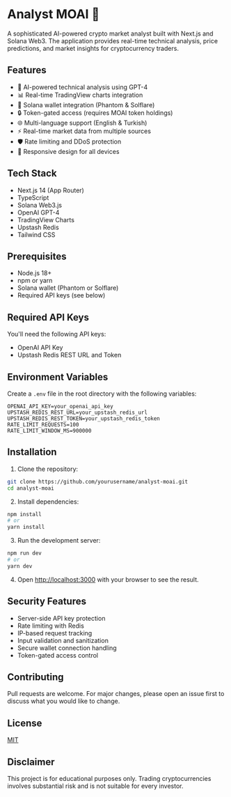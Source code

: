 # Analyst MOAI 🗿

A sophisticated AI-powered crypto market analyst built with Next.js and Solana Web3. The application provides real-time technical analysis, price predictions, and market insights for cryptocurrency traders.

## Features

- 🤖 AI-powered technical analysis using GPT-4
- 📊 Real-time TradingView charts integration
- 💎 Solana wallet integration (Phantom & Solflare)
- 🔒 Token-gated access (requires MOAI token holdings)
- 🌐 Multi-language support (English & Turkish)
- ⚡ Real-time market data from multiple sources
- 🛡️ Rate limiting and DDoS protection
- 📱 Responsive design for all devices

## Tech Stack

- Next.js 14 (App Router)
- TypeScript
- Solana Web3.js
- OpenAI GPT-4
- TradingView Charts
- Upstash Redis
- Tailwind CSS

## Prerequisites

- Node.js 18+
- npm or yarn
- Solana wallet (Phantom or Solflare)
- Required API keys (see below)

## Required API Keys

You'll need the following API keys:

- OpenAI API Key
- Upstash Redis REST URL and Token

## Environment Variables

Create a `.env` file in the root directory with the following variables:

```env
OPENAI_API_KEY=your_openai_api_key
UPSTASH_REDIS_REST_URL=your_upstash_redis_url
UPSTASH_REDIS_REST_TOKEN=your_upstash_redis_token
RATE_LIMIT_REQUESTS=100
RATE_LIMIT_WINDOW_MS=900000
```

## Installation

1. Clone the repository:
```bash
git clone https://github.com/yourusername/analyst-moai.git
cd analyst-moai
```

2. Install dependencies:
```bash
npm install
# or
yarn install
```

3. Run the development server:
```bash
npm run dev
# or
yarn dev
```

4. Open [http://localhost:3000](http://localhost:3000) with your browser to see the result.

## Security Features

- Server-side API key protection
- Rate limiting with Redis
- IP-based request tracking
- Input validation and sanitization
- Secure wallet connection handling
- Token-gated access control

## Contributing

Pull requests are welcome. For major changes, please open an issue first to discuss what you would like to change.

## License

[MIT](https://choosealicense.com/licenses/mit/)

## Disclaimer

This project is for educational purposes only. Trading cryptocurrencies involves substantial risk and is not suitable for every investor.
